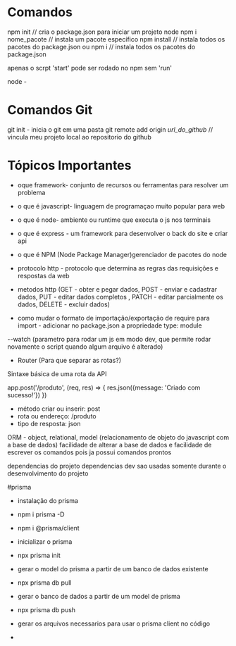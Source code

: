 # Comandos

npm init // cria o package.json para iniciar um projeto node
npm i nome_pacote // instala um pacote específico
npm install // instala todos os pacotes do package.json
                        ou
npm i // instala todos os pacotes do package.json

apenas o scrpt 'start' pode ser rodado no npm sem 'run'

node - 

# Comandos Git

git init - inicia o git em uma pasta
git remote add origin _url_do_github_ // vincula meu projeto local ao repositorio do github 

# Tópicos Importantes

* oque framework- conjunto de recursos ou ferramentas para resolver um problema
* o que é javascript- linguagem de programaçao muito popular para web
* o que é node- ambiente ou runtime que executa o js nos terminais
* o que é express - um framework para desenvolver o back do site e criar api
* o que é NPM (Node Package Manager)gerenciador de pacotes do node
* protocolo http - protocolo que determina as regras das requisições e respostas da web
* metodos http (GET - obter e pegar dados, POST - enviar e cadastrar dados, PUT - editar dados completos , PATCH - editar parcialmente os dados, DELETE - excluir dados)

* como mudar o formato de importação/exportação de require para import - adicionar no package.json a propriedade type: module

--watch (parametro para rodar um js em modo dev, que permite rodar novamente o script quando algum arquivo é alterado)

- Router (Para que separar as rotas?)

Sintaxe básica de uma rota da API

app.post('/produto', (req, res) => {
    res.json({message: 'Criado com sucesso!'})
})

- método criar ou inserir: post
- rota ou endereço: /produto
- tipo de resposta: json

ORM - object, relational, model (relacionamento de objeto do javascript com a base de dados) facilidade de alterar a base de dados e facilidade de escrever os comandos pois ja possui comandos prontos

dependencias do projeto
dependencias dev sao usadas somente durante o desenvolvimento do projeto

#prisma

- instalação do prisma
 - npm i prisma -D
 - npm i @prisma/client

- inicializar o prisma
 - npx prisma init

- gerar o model do prisma a partir de um banco de dados existente
 - npx prisma db pull

- gerar o banco de dados a partir de um model de prisma
 - npx prisma db push

- gerar os arquivos necessarios para usar o prisma client no código
 - 